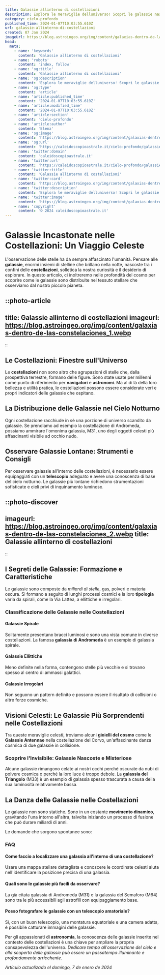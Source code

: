 ```yaml
---
title: Galassie allinterno di costellazioni
description: Esplora le meraviglie delluniverso! Scopri le galassie nascoste nelle costellazioni con la nostra guida esperta. Stelle e misteri ti aspettano!
category: cielo-profondo
published_time: 2024-01-07T10:03:55.610Z
url: galassie-allinterno-di-costellazioni
created: 07 Jan 2024
imageUrl: https://blog.astroingeo.org/img/content/galaxias-dentro-de-las-constelaciones_1.webp
head:
  meta:
    - name: 'keywords'
      content: 'Galassie allinterno di costellazioni'
    - name: 'robots'
      content: 'index, follow'
    - name: 'og:title'
      content: 'Galassie allinterno di costellazioni'
    - name: 'og:description'
      content: 'Esplora le meraviglie delluniverso! Scopri le galassie nascoste nelle costellazioni con la nostra guida esperta. Stelle e misteri ti aspettano!'
    - name: 'og:type'
      content: 'article'
    - name: 'article:published_time'
      content: '2024-01-07T10:03:55.610Z'
    - name: 'article:modified_time'
      content: '2024-01-07T10:03:55.610Z'
    - name: 'article:section'
      content: 'cielo-profondo'
    - name: 'article:author'
      content: 'Elena'
    - name: 'og:image'
      content: 'https://blog.astroingeo.org/img/content/galaxias-dentro-de-las-constelaciones_1.webp'
    - name: 'og:url'
      content: 'https://caleidoscopioastrale.it/cielo-profondo/galassie-allinterno-di-costellazioni'
    - name: 'twitter:domain'
      content: 'caleidoscopioastrale.it'
    - name: 'twitter:url'
      content: 'https://caleidoscopioastrale.it/cielo-profondo/galassie-allinterno-di-costellazioni'
    - name: 'twitter:title'
      content: 'Galassie allinterno di costellazioni'
    - name: 'twitter:card'
      content: 'https://blog.astroingeo.org/img/content/galaxias-dentro-de-las-constelaciones_1.webp'
    - name: 'twitter:description'
      content: 'Esplora le meraviglie delluniverso! Scopri le galassie nascoste nelle costellazioni con la nostra guida esperta. Stelle e misteri ti aspettano!'
    - name: 'twitter:image'
      content: 'https://blog.astroingeo.org/img/content/galaxias-dentro-de-las-constelaciones_1.webp'
    - name: 'copyright'
      content: '© 2024 caleidoscopioastrale.it'
---
```

# Galassie Incastonate nelle Costellazioni: Un Viaggio Celeste

L'osservazione delle stelle ha da sempre affascinato l'umanità. Pensare alle **galassie**, enormi insiemi di stelline che brillano nella notte, nascoste tra i confini delle **costellazioni**, solletica la nostra curiosità e il desiderio di esplorare. In questo articolo, ci inoltreremo nelle profondità del cosmo per scoprire come le galassie sono distribuite nel tessuto stellare che osserviamo dal nostro piccolo pianeta.

::photo-article
---
title: Galassie allinterno di costellazioni
imageurl: https://blog.astroingeo.org/img/content/galaxias-dentro-de-las-constelaciones_1.webp
---
::

## Le Costellazioni: Finestre sull'Universo

Le **costellazioni** non sono altro che agrupazioni di stelle che, dalla prospettiva terrestre, formano delle figure. Sono state usate per millenni come punto di riferimento per **navigatori** e **astronomi**. Ma al di là della loro bellezza e utilità pratica, le costellazioni possono essere considerate veri e propri indicatori delle galassie che ospitano.

## La Distribuzione delle Galassie nel Cielo Notturno

Ogni costellazione racchiude in sé una porzione di universo scandito da galassie. Se prendiamo ad esempio la costellazione di Andromeda, possiamo ammirare l'omonima galassia, M31, uno degli oggetti celesti più affascinanti visibile ad occhio nudo.

## Osservare Galassie Lontane: Strumenti e Consigli

Per osservare galassie all'interno delle costellazioni, è necessario essere equipaggiati con un **telescopio** adeguato e avere una conoscenza di base del cielo notturno. Le galassie più lontane richiedono strumentazioni sofisticate e cieli privi di inquinamento luminoso.

::photo-discover
---
imageurl: https://blog.astroingeo.org/img/content/galaxias-dentro-de-las-constelaciones_2.webp
title: Galassie allinterno di costellazioni
---
::

## I Segreti delle Galassie: Formazione e Caratteristiche

Le galassie sono composte da *miliardi di stelle*, gas, polveri e materia oscura. Si formano a seguito di lunghi processi cosmici e la loro **tipologia** varia da spirali, come la Via Lattea, a ellittiche e irregolari.

### Classificazione delle Galassie nelle Costellazioni

#### Galassie Spirale
Solitamente presentano bracci luminosi e sono una vista comune in diverse costellazioni. La famosa **galassia di Andromeda** è un esempio di galassia spirale.

#### Galassie Ellittiche
Meno definite nella forma, contengono stelle più vecchie e si trovano spesso al centro di ammassi galattici.

#### Galassie Irregolari
Non seguono un pattern definito e possono essere il risultato di collisioni o altre forze cosmiche.

## Visioni Celesti: Le Galassie Più Sorprendenti nelle Costellazioni

Tra queste meraviglie celesti, troviamo alcuni **gioielli del cosmo** come le **Galassie Antennae** nella costellazione del Corvo, un'affascinante danza cosmica di due galassie in collisione.

### Scoprire l'Invisibile: Galassie Nascoste e Misteriose

Alcune galassie rimangono celate ai nostri occhi perché oscurate da nubi di polvere cosmica o perché la loro luce è troppo debole. La **galassia del Triangolo** (M33) è un esempio di galassia spesso trascurata a causa della sua luminosità relativamente bassa.

## La Danza delle Galassie nelle Costellazioni

Le galassie non sono statiche. Sono in un costante **movimento dinamico**, gravitando l'una intorno all'altra, talvolta iniziando un processo di fusione che può durare miliardi di anni.

Le domande che sorgono spontanee sono:

### FAQ

#### Come faccio a localizzare una galassia all'interno di una costellazione?
Usare una mappa stellare dettagliata e conoscere le coordinate celesti aiuta nell'identificare la posizione precisa di una galassia.

#### Quali sono le galassie più facili da osservare?
La già citata galassia di Andromeda (M31) e la galassia del Semaforo (M64) sono tra le più accessibili agli astrofili con equipaggiamento base.

#### Posso fotografare le galassie con un telescopio amatoriale?
Sì, con un buon telescopio, una montatura equatoriale e una camera adatta, è possibile catturare immagini delle galassie.

Per gli appassionati di **astronomia**, la conoscenza delle galassie inserite nel contesto delle costellazioni è una chiave per ampliare la propria consapevolezza dell'universo. *Dedicare tempo all'osservazione del cielo e alla scoperta delle galassie può essere un passatempo illuminante e profondamente arricchente.*

_Artículo actualizado el domingo, 7 de enero de 2024_